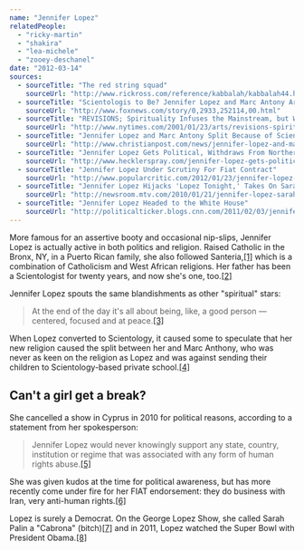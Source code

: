 ```yaml
---
name: "Jennifer Lopez"
relatedPeople:
  - "ricky-martin"
  - "shakira"
  - "lea-michele"
  - "zooey-deschanel"
date: "2012-03-14"
sources:
  - sourceTitle: "The red string squad"
    sourceUrl: "http://www.rickross.com/reference/kabbalah/kabbalah44.html"
  - sourceTitle: "Scientologis to Be? Jennifer Lopez and Marc Antony Are Losing Their Religion"
    sourceUrl: "http://www.foxnews.com/story/0,2933,252114,00.html"
  - sourceTitle: "REVISIONS; Spirituality Infuses the Mainstream, but Who is Uplifted?"
    sourceUrl: "http://www.nytimes.com/2001/01/23/arts/revisions-spirituality-infuses-the-mainstream-but-who-is-uplifted.html?pagewanted=all&src=pm"
  - sourceTitle: "Jennifer Lopez and Marc Antony Split Because of Scientology?"
    sourceUrl: "http://www.christianpost.com/news/jennifer-lopez-and-marc-anthony-split-because-of-scientology-53952/"
  - sourceTitle: "Jennifer Lopez Gets Political, Withdraws From Northern Cyprus"
    sourceUrl: "http://www.hecklerspray.com/jennifer-lopez-gets-political-withdraws-from-northern-cyprus/201048090.php"
  - sourceTitle: "Jennifer Lopez Under Scrutiny For Fiat Contract"
    sourceUrl: "http://www.popularcritic.com/2012/01/23/jennifer-lopez-under-scrutiny-for-fiat-contract/"
  - sourceTitle: "Jennifer Lopez Hijacks 'Lopez Tonight,' Takes On Sarah Palin"
    sourceUrl: "http://newsroom.mtv.com/2010/01/21/jennifer-lopez-sarah-palin/"
  - sourceTitle: "Jennifer Lopez Headed to the White House"
    sourceUrl: "http://politicalticker.blogs.cnn.com/2011/02/03/jennifer-lopez-headed-to-the-whie-house/"
---
```


More famous for an assertive booty and occasional nip-slips, Jennifer Lopez is actually active in both politics and religion. Raised Catholic in the Bronx, NY, in a Puerto Rican family, she also followed Santeria,<a class="source-citation" href="http://www.rickross.com/reference/kabbalah/kabbalah44.html" title="The red string squad">[1]</a> which is a combination of Catholicism and West African religions. Her father has been a Scientologist for twenty years, and now she's one, too.<a class="source-citation" href="http://www.foxnews.com/story/0,2933,252114,00.html" title="Scientologis to Be? Jennifer Lopez and Marc Antony Are Losing Their Religion">[2]</a>

Jennifer Lopez spouts the same blandishments as other "spiritual" stars:

>At the end of the day it's all about being, like, a good person — centered, focused and at peace.<a class="source-citation" href="http://www.nytimes.com/2001/01/23/arts/revisions-spirituality-infuses-the-mainstream-but-who-is-uplifted.html?pagewanted=all&src=pm" title="REVISIONS; Spirituality Infuses the Mainstream, but Who is Uplifted?">[3]</a>

When Lopez converted to Scientology, it caused some to speculate that her new religion caused the split between her and Marc Anthony, who was never as keen on the religion as Lopez and was against sending their children to Scientology-based private school.<a class="source-citation" href="http://www.christianpost.com/news/jennifer-lopez-and-marc-anthony-split-because-of-scientology-53952/" title="Jennifer Lopez and Marc Antony Split Because of Scientology?">[4]</a>

## Can't a girl get a break?

She cancelled a show in Cyprus in 2010 for political reasons, according to a statement from her spokesperson:

>Jennifer Lopez would never knowingly support any state, country, institution or regime that was associated with any form of human rights abuse.<a class="source-citation" href="http://www.hecklerspray.com/jennifer-lopez-gets-political-withdraws-from-northern-cyprus/201048090.php" title="Jennifer Lopez Gets Political, Withdraws From Northern Cyprus">[5]</a>

She was given kudos at the time for political awareness, but has more recently come under fire for her FIAT endorsement: they do business with Iran, very anti-human rights.<a class="source-citation" href="http://www.popularcritic.com/2012/01/23/jennifer-lopez-under-scrutiny-for-fiat-contract/" title="Jennifer Lopez Under Scrutiny For Fiat Contract">[6]</a>

Lopez is surely a Democrat. On the George Lopez Show, she called Sarah Palin a "Cabrona" (bitch)<a class="source-citation" href="http://newsroom.mtv.com/2010/01/21/jennifer-lopez-sarah-palin/" title="Jennifer Lopez Hijacks &apos;Lopez Tonight,&apos; Takes On Sarah Palin">[7]</a> and in 2011, Lopez watched the Super Bowl with President Obama.<a class="source-citation" href="http://politicalticker.blogs.cnn.com/2011/02/03/jennifer-lopez-headed-to-the-whie-house/" title="Jennifer Lopez Headed to the White House">[8]</a>